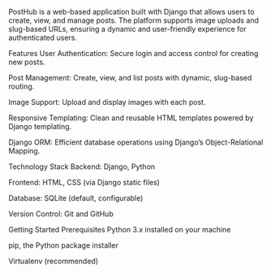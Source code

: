 PostHub is a web-based application built with Django that allows users to create, view, and manage posts. The platform supports image uploads and slug-based URLs, ensuring a dynamic and user-friendly experience for authenticated users.

Features
User Authentication: Secure login and access control for creating new posts.

Post Management: Create, view, and list posts with dynamic, slug-based routing.

Image Support: Upload and display images with each post.

Responsive Templating: Clean and reusable HTML templates powered by Django templating.

Django ORM: Efficient database operations using Django’s Object-Relational Mapping.

Technology Stack
Backend: Django, Python

Frontend: HTML, CSS (via Django static files)

Database: SQLite (default, configurable)

Version Control: Git and GitHub

Getting Started
Prerequisites
Python 3.x installed on your machine

pip, the Python package installer

Virtualenv (recommended)
